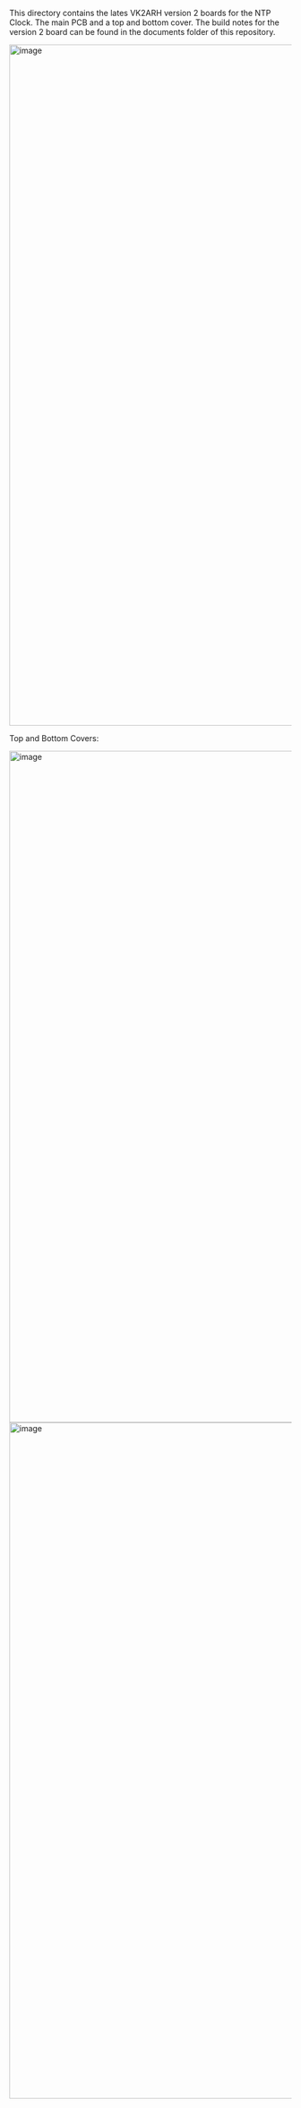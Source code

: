 This directory contains the lates VK2ARH version 2 boards for the NTP Clock. The main PCB and a top and bottom cover. The build notes for the version 2 board can be found in the documents folder of this repository.

<img width="1892" height="1216" alt="image" src="https://github.com/user-attachments/assets/be3238bb-5202-42e0-8ebb-329b36869c4e" />

Top and Bottom Covers:

<img width="1871" height="1199" alt="image" src="https://github.com/user-attachments/assets/7e9029b9-8679-4635-afa7-29229afc5714" />

<img width="1883" height="1207" alt="image" src="https://github.com/user-attachments/assets/371d2653-3eaf-46d7-a6ca-2c66c2f7e2eb" />

